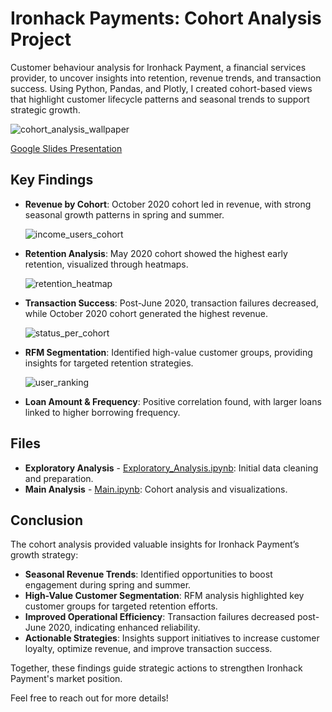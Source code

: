 # Ironhack Payments: Cohort Analysis Project

Customer behaviour analysis for Ironhack Payment, a financial services provider, to uncover insights into retention, revenue trends, and transaction success. Using Python, Pandas, and Plotly, I created cohort-based views that highlight customer lifecycle patterns and seasonal trends to support strategic growth.

![cohort_analysis_wallpaper](https://github.com/user-attachments/assets/e9fa25e2-33eb-4a1a-bd85-058d3717982b)

[Google Slides Presentation](https://docs.google.com/presentation/d/1_L4GUAM97lEYs5Hsi1Z-n9deOiAW1OBkdNPWSkRmq7s/edit?usp=sharing)

## Key Findings

- **Revenue by Cohort**: October 2020 cohort led in revenue, with strong seasonal growth patterns in spring and summer.
  
  ![income_users_cohort](https://github.com/user-attachments/assets/14189e28-ded7-4830-a8a9-61b18739de14)

- **Retention Analysis**: May 2020 cohort showed the highest early retention, visualized through heatmaps.
  
  ![retention_heatmap](https://github.com/user-attachments/assets/020a1480-e247-4b6e-9a09-eeab770ace2e)

- **Transaction Success**: Post-June 2020, transaction failures decreased, while October 2020 cohort generated the highest revenue.
  
  ![status_per_cohort](https://github.com/user-attachments/assets/df7e6194-f234-461e-a7e1-1c3adb1f57f8)

- **RFM Segmentation**: Identified high-value customer groups, providing insights for targeted retention strategies.
  
  ![user_ranking](https://github.com/user-attachments/assets/15e7531f-dfe6-4b45-9d71-6f31494ba0ff)

- **Loan Amount & Frequency**: Positive correlation found, with larger loans linked to higher borrowing frequency.

## Files

- **Exploratory Analysis** - [Exploratory_Analysis.ipynb](./Exploratory_Analysis.ipynb): Initial data cleaning and preparation.
- **Main Analysis** - [Main.ipynb](./Main.ipynb): Cohort analysis and visualizations.

## Conclusion

The cohort analysis provided valuable insights for Ironhack Payment’s growth strategy:

- **Seasonal Revenue Trends**: Identified opportunities to boost engagement during spring and summer.
- **High-Value Customer Segmentation**: RFM analysis highlighted key customer groups for targeted retention efforts.
- **Improved Operational Efficiency**: Transaction failures decreased post-June 2020, indicating enhanced reliability.
- **Actionable Strategies**: Insights support initiatives to increase customer loyalty, optimize revenue, and improve transaction success.

Together, these findings guide strategic actions to strengthen Ironhack Payment's market position.

Feel free to reach out for more details!
